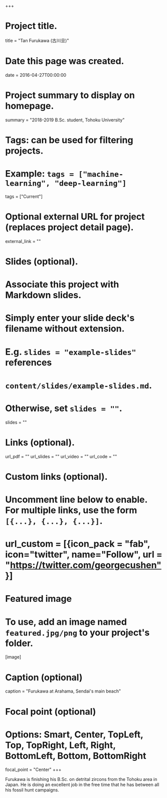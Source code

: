 +++
# Project title.
title = "Tan Furukawa (古川旦)"

# Date this page was created.
date = 2016-04-27T00:00:00

# Project summary to display on homepage.
summary = "2018-2019 B.Sc. student, Tohoku University"

# Tags: can be used for filtering projects.
# Example: `tags = ["machine-learning", "deep-learning"]`
tags = ["Current"]

# Optional external URL for project (replaces project detail page).
external_link = ""

# Slides (optional).
#   Associate this project with Markdown slides.
#   Simply enter your slide deck's filename without extension.
#   E.g. `slides = "example-slides"` references 
#   `content/slides/example-slides.md`.
#   Otherwise, set `slides = ""`.
slides = ""

# Links (optional).
url_pdf = ""
url_slides = ""
url_video = ""
url_code = ""

# Custom links (optional).
#   Uncomment line below to enable. For multiple links, use the form `[{...}, {...}, {...}]`.
# url_custom = [{icon_pack = "fab", icon="twitter", name="Follow", url = "https://twitter.com/georgecushen"}]

# Featured image
# To use, add an image named `featured.jpg/png` to your project's folder. 
[image]
  # Caption (optional)
  caption = "Furukawa at Arahama, Sendai's main beach"
  
  # Focal point (optional)
  # Options: Smart, Center, TopLeft, Top, TopRight, Left, Right, BottomLeft, Bottom, BottomRight
  focal_point = "Center"
+++

Furukawa is finishing his B.Sc. on detrital zircons from the Tohoku area in Japan. He is doing an excellent job in the free time that he has between all his fossil hunt campaigns.
